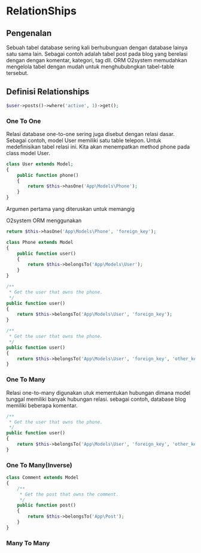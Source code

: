 # RelationShips

## Pengenalan

Sebuah tabel database sering kali berhubunguan dengan database lainya satu sama lain. Sebagai contoh adalah tabel post pada blog yang berelasi dengan dengan komentar, kategori, tag dll. ORM O2system memudahkan mengelola tabel dengan mudah untuk menghububngkan tabel-table tersebut.

## Definisi Relationships


```php
$user->posts()->where('active', 1)->get();
```
### One To One


Relasi database one-to-one sering juga disebut dengan relasi dasar. Sebagai contoh, model User memiliki satu table telepon. Untuk medefinisikan tabel relasi ini. Kita akan menempatkan method phone pada class model User.

```php
class User extends Model;
{
    public function phone()
    {
        return $this->hasOne('App\Models\Phone');
    }
}
```

Argumen pertama yang diteruskan untuk memangig

O2system ORM menggunakan 

```php
return $this->hasOne('App\Models\Phone', 'foreign_key');
```

```php
class Phone extends Model
{
    public function user()
    {
        return $this->belongsTo('App\Models\User');
    }
}
```

```php
/**
 * Get the user that owns the phone.
 */
public function user()
{
    return $this->belongsTo('App\Models\User', 'foreign_key');
}
```

```php
/**
 * Get the user that owns the phone.
 */
public function user()
{
    return $this->belongsTo('App\Models\User', 'foreign_key', 'other_key');
}
```

### One To Many

Relasi one-to-many digunakan utuk mementukan hubungan dimana model tunggal memiliki banyak hubungan relasi. sebagai contoh, database blog memiliki beberapa komentar.


```php
/**
 * Get the user that owns the phone.
 */
public function user()
{
    return $this->belongsTo('App\Models\User', 'foreign_key', 'other_key');
}
```

### One To Many(Inverse)

```php
class Comment extends Model
{
    /**
     * Get the post that owns the comment.
     */
    public function post()
    {
        return $this->belongsTo('App\Post');
    }
}
```

### Many To Many



